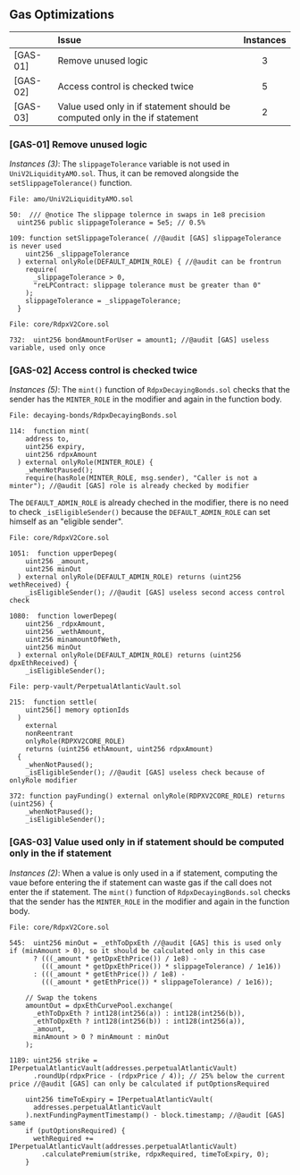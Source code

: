 ## Gas Optimizations
| |Issue|Instances|
|-|:-|:-:| 
| [GAS-01] | Remove unused logic | 3 | 
| [GAS-02] | Access control is checked twice | 5 | 
| [GAS-03] | Value used only in if statement should be computed only in the if statement | 2 | 

### [GAS-01] Remove unused logic
*Instances (3)*:
The `slippageTolerance` variable is not used in `UniV2LiquidityAMO.sol`. Thus, it can be removed alongside the `setSlippageTolerance()` function.
```solidity
File: amo/UniV2LiquidityAMO.sol

50:  /// @notice The slippage tolernce in swaps in 1e8 precision
  uint256 public slippageTolerance = 5e5; // 0.5%

109: function setSlippageTolerance( //@audit [GAS] slippageTolerance is never used
    uint256 _slippageTolerance
  ) external onlyRole(DEFAULT_ADMIN_ROLE) { //@audit can be frontrun
    require(
      _slippageTolerance > 0,
      "reLPContract: slippage tolerance must be greater than 0"
    );
    slippageTolerance = _slippageTolerance;
  }
```

```solidity
File: core/RdpxV2Core.sol

732:  uint256 bondAmountForUser = amount1; //@audit [GAS] useless variable, used only once
```


### [GAS-02] Access control is checked twice
*Instances (5)*:
The `mint()` function of `RdpxDecayingBonds.sol` checks that the sender has the `MINTER_ROLE` in the modifier and again in the function body.
```solidity
File: decaying-bonds/RdpxDecayingBonds.sol

114:  function mint(
    address to,
    uint256 expiry,
    uint256 rdpxAmount
  ) external onlyRole(MINTER_ROLE) {
    _whenNotPaused();
    require(hasRole(MINTER_ROLE, msg.sender), "Caller is not a minter"); //@audit [GAS] role is already checked by modifier
```
The `DEFAULT_ADMIN_ROLE` is already cheched in the modifier, there is no need to check `_isEligibleSender()` because the `DEFAULT_ADMIN_ROLE` can set himself as an "eligible sender".
```solidity
File: core/RdpxV2Core.sol

1051:  function upperDepeg(
    uint256 _amount,
    uint256 minOut
  ) external onlyRole(DEFAULT_ADMIN_ROLE) returns (uint256 wethReceived) {
    _isEligibleSender(); //@audit [GAS] useless second access control check

1080:  function lowerDepeg(
    uint256 _rdpxAmount,
    uint256 _wethAmount,
    uint256 minamountOfWeth,
    uint256 minOut
  ) external onlyRole(DEFAULT_ADMIN_ROLE) returns (uint256 dpxEthReceived) {
    _isEligibleSender();
```
```solidity
File: perp-vault/PerpetualAtlanticVault.sol

215:  function settle(
    uint256[] memory optionIds
  )
    external
    nonReentrant
    onlyRole(RDPXV2CORE_ROLE)
    returns (uint256 ethAmount, uint256 rdpxAmount)
  {
    _whenNotPaused();
    _isEligibleSender(); //@audit [GAS] useless check because of onlyRole modifier

372: function payFunding() external onlyRole(RDPXV2CORE_ROLE) returns (uint256) {
    _whenNotPaused();
    _isEligibleSender();
```

### [GAS-03] Value used only in if statement should be computed only in the if statement
*Instances (2)*:
When a value is only used in a if statement, computing the vaue before entering the if statement can waste gas if the call does not enter the if statement.
The `mint()` function of `RdpxDecayingBonds.sol` checks that the sender has the `MINTER_ROLE` in the modifier and again in the function body.
```solidity
File: core/RdpxV2Core.sol

545:  uint256 minOut = _ethToDpxEth //@audit [GAS] this is used only if (minAmount > 0), so it should be calculated only in this case
      ? (((_amount * getDpxEthPrice()) / 1e8) -
        (((_amount * getDpxEthPrice()) * slippageTolerance) / 1e16))
      : (((_amount * getEthPrice()) / 1e8) -
        (((_amount * getEthPrice()) * slippageTolerance) / 1e16));

    // Swap the tokens
    amountOut = dpxEthCurvePool.exchange(
      _ethToDpxEth ? int128(int256(a)) : int128(int256(b)),
      _ethToDpxEth ? int128(int256(b)) : int128(int256(a)),
      _amount,
      minAmount > 0 ? minAmount : minOut
    );

1189: uint256 strike = IPerpetualAtlanticVault(addresses.perpetualAtlanticVault)
      .roundUp(rdpxPrice - (rdpxPrice / 4)); // 25% below the current price //@audit [GAS] can only be calculated if putOptionsRequired

    uint256 timeToExpiry = IPerpetualAtlanticVault(
      addresses.perpetualAtlanticVault
    ).nextFundingPaymentTimestamp() - block.timestamp; //@audit [GAS] same
    if (putOptionsRequired) {
      wethRequired += IPerpetualAtlanticVault(addresses.perpetualAtlanticVault)
        .calculatePremium(strike, rdpxRequired, timeToExpiry, 0);
    }
```